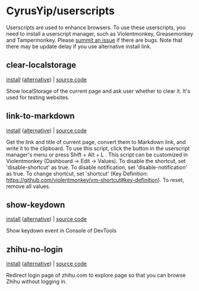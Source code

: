 # CyrusYip/userscripts

<!-- [中文文档](README.zh-CN.md) -->

Userscripts are used to enhance browsers. To use these userscripts, you need to install a userscript manager, such as Violentmonkey, Greasemonkey and Tampermonkey. Please [summit an issue](https://github.com/CyrusYip/userscripts/issues) if there are bugs. Note that there may be update delay if you use alternative install link.

## clear-localstorage

[install](https://github.com/CyrusYip/userscripts/raw/main/scripts/clear-localstorage.user.js)
([alternative]( https://cdn.jsdelivr.net/gh/CyrusYip/userscripts@main/scripts/clear-localstorage.user.js))
|
[source code](scripts/clear-localstorage.user.js)

Show localStorage of the current page and ask user whether to clear it. It's used for testing websites.

## link-to-markdown

[install][install] ([alternative][alternative]) | [source code][source code]

[install]: https://github.com/CyrusYip/userscripts/raw/main/scripts/link-to-markdown.user.js
[alternative]: https://cdn.jsdelivr.net/gh/CyrusYip/userscripts@main/scripts/link-to-markdown.user.js
[source code]: scripts/link-to-markdown.user.js

Get the link and title of current page, convert them to Markdown link, and write it to the clipboard. To use this script, click the button in the userscript manager's menu or press Shift + Alt + L . This script can be customized in Violentmonkey (Dashboard -> Edit -> Values). To disable the shortcut, set 'disable-shortcut' as true. To disable notification, set 'disable-notification' as true. To change shortcut, set 'shortcut' (Key Definition: https://github.com/violentmonkey/vm-shortcut#key-definition). To reset, remove all values.

## show-keydown

[install](https://github.com/CyrusYip/userscripts/raw/main/scripts/show-keydown.user.js)
([alternative]( https://cdn.jsdelivr.net/gh/CyrusYip/userscripts@main/scripts/show-keydown.user.js))
|
[source code](scripts/show-keydown.user.js)

Show keydown event in Console of DevTools

## zhihu-no-login

[install](https://github.com/CyrusYip/userscripts/raw/main/scripts/zhihu-no-login.user.js)
([alternative]( https://cdn.jsdelivr.net/gh/CyrusYip/userscripts@main/scripts/zhihu-no-login.user.js))
|
[source code](scripts/zhihu-no-login.user.js)

Redirect login page of zhihu.com to explore page so that you can browse Zhihu without logging in.